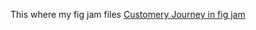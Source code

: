 This where my fig jam files 
  [Customery Journey in fig jam](https://www.figma.com/board/bEZblOBvYGbfzeVscSRmsu/customer-journey-for-Think-and-Pause?node-id=0-1&t=C6eh90ehTjSI2C8s-0)
